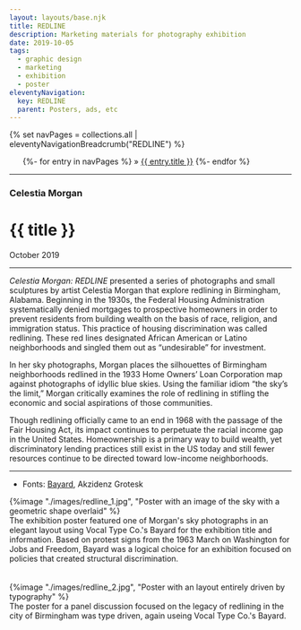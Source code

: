 ```yaml
---
layout: layouts/base.njk
title: REDLINE
description: Marketing materials for photography exhibition
date: 2019-10-05
tags:
  - graphic design
  - marketing
  - exhibition
  - poster
eleventyNavigation:
  key: REDLINE
  parent: Posters, ads, etc
---
```


<div class="container">
	<div class="row">
		<div class="col">
			{% set navPages = collections.all | eleventyNavigationBreadcrumb("REDLINE") %}
			<ul class="post-metadata">
			{%- for entry in navPages %}
				<li{% if entry.url == page.url %} class="active-breadcrumb"{% endif %}>
    			 » <a href="{{ entry.url }}">{{ entry.title }}</a>
  				</li>
			{%- endfor %}
			</ul>
		</div>
	</div>
	<div class="row">
		<div class="col-12 col-12-md col-4-lg">
			<hr>
			<h3>Celestia Morgan</h3>
			<h1>{{ title }}</h1>
			<time>October 2019</time>
            <hr>
			<p><em>Celestia Morgan: REDLINE</em> presented a series of photographs and small sculptures by artist Celestia Morgan that explore redlining in Birmingham, Alabama. Beginning in the 1930s, the Federal Housing Administration systematically denied mortgages to prospective homeowners in order to prevent residents from building wealth on the basis of race, religion, and immigration status. This practice of housing discrimination was called redlining. These red lines designated African American or Latino neighborhoods and singled them out as “undesirable” for investment. <p>In her sky photographs, Morgan places the silhouettes of Birmingham neighborhoods redlined in the 1933 Home Owners’ Loan Corporation map against photographs of idyllic blue skies. Using the familiar idiom “the sky’s the limit,” Morgan critically examines the role of redlining in stifling the economic and social aspirations of those communities.</p>
			<p>Though redlining officially came to an end in 1968 with the passage of the Fair Housing Act, its impact continues to perpetuate the racial income gap in the United States. Homeownership is a primary way to build wealth, yet discriminatory lending practices still exist in the US today and still fewer resources continue to be directed toward low-income neighborhoods.</P>
            <hr>
            <ul class="post-metadata">
                <li>Fonts: <a href="https://www.vocaltype.co/history-of/bayard">Bayard</a>, Akzidenz Grotesk</li>
            </ul>
		</div>
        <div class="col-12 col-12-md col-1-lg"></div>
        <div class="col">
			{%image "./images/redline_1.jpg", "Poster with an image of the sky with a geometric shape overlaid" %}
			<figcaption>The exhibition poster featured one of Morgan's sky photographs in an elegant layout using Vocal Type Co.'s Bayard for the exhibition title and information. Based on protest signs from the 1963 March on Washington for Jobs and Freedom, Bayard was a logical choice for an exhibition focused on policies that created structural discrimination.</figcaption>
			</br></br>
			{%image "./images/redline_2.jpg", "Poster with an layout entirely driven by typography" %}
			<figcaption>The poster for a panel discussion focused on the legacy of redlining in the city of Birmingham was type driven, again useing Vocal Type Co.'s Bayard.</figcaption>
		</div>
	</div>
</div>